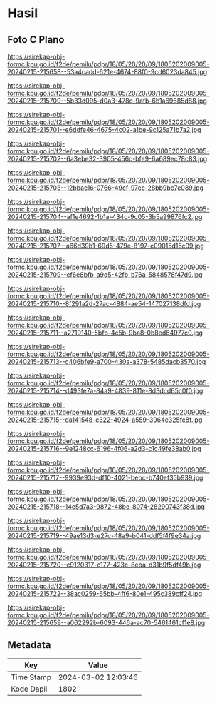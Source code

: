 # Hasil

## Foto C Plano

https://sirekap-obj-formc.kpu.go.id/f2de/pemilu/pdpr/18/05/20/20/09/1805202009005-20240215-215658--53a4cadd-621e-4674-88f0-9cd6023da845.jpg

https://sirekap-obj-formc.kpu.go.id/f2de/pemilu/pdpr/18/05/20/20/09/1805202009005-20240215-215700--5b33d095-d0a3-478c-9afb-6b1a69685d88.jpg

https://sirekap-obj-formc.kpu.go.id/f2de/pemilu/pdpr/18/05/20/20/09/1805202009005-20240215-215701--e6ddfe46-4675-4c02-a1be-9c125a71b7a2.jpg

https://sirekap-obj-formc.kpu.go.id/f2de/pemilu/pdpr/18/05/20/20/09/1805202009005-20240215-215702--6a3ebe32-3905-456c-bfe9-6a689ec78c83.jpg

https://sirekap-obj-formc.kpu.go.id/f2de/pemilu/pdpr/18/05/20/20/09/1805202009005-20240215-215703--12bbac16-0766-49cf-97ec-28bb9bc7e089.jpg

https://sirekap-obj-formc.kpu.go.id/f2de/pemilu/pdpr/18/05/20/20/09/1805202009005-20240215-215704--af1e4692-1b1a-434c-9c05-3b5a99876fc2.jpg

https://sirekap-obj-formc.kpu.go.id/f2de/pemilu/pdpr/18/05/20/20/09/1805202009005-20240215-215707--a66d39b1-69d5-479e-8197-e09015d15c09.jpg

https://sirekap-obj-formc.kpu.go.id/f2de/pemilu/pdpr/18/05/20/20/09/1805202009005-20240215-215709--cf6e8bfb-a9d5-42fb-b76a-5848578f47d9.jpg

https://sirekap-obj-formc.kpu.go.id/f2de/pemilu/pdpr/18/05/20/20/09/1805202009005-20240215-215710--8f291a2d-27ac-4884-ae54-147027138dfd.jpg

https://sirekap-obj-formc.kpu.go.id/f2de/pemilu/pdpr/18/05/20/20/09/1805202009005-20240215-215711--a2719140-5bfb-4e5b-9ba8-0b8ed64977c0.jpg

https://sirekap-obj-formc.kpu.go.id/f2de/pemilu/pdpr/18/05/20/20/09/1805202009005-20240215-215713--c406bfe9-a700-430a-a378-5485dacb3570.jpg

https://sirekap-obj-formc.kpu.go.id/f2de/pemilu/pdpr/18/05/20/20/09/1805202009005-20240215-215714--d493fe7a-84a9-4839-811e-8d3dcd65c0f0.jpg

https://sirekap-obj-formc.kpu.go.id/f2de/pemilu/pdpr/18/05/20/20/09/1805202009005-20240215-215715--da141548-c322-4924-a559-3964c325fc8f.jpg

https://sirekap-obj-formc.kpu.go.id/f2de/pemilu/pdpr/18/05/20/20/09/1805202009005-20240215-215716--9e1248cc-6196-4f06-a2d3-c1c49fe38ab0.jpg

https://sirekap-obj-formc.kpu.go.id/f2de/pemilu/pdpr/18/05/20/20/09/1805202009005-20240215-215717--9939e93d-df10-4021-bebc-b740ef35b939.jpg

https://sirekap-obj-formc.kpu.go.id/f2de/pemilu/pdpr/18/05/20/20/09/1805202009005-20240215-215718--14e5d7a3-9872-48be-8074-28290743f38d.jpg

https://sirekap-obj-formc.kpu.go.id/f2de/pemilu/pdpr/18/05/20/20/09/1805202009005-20240215-215719--49ae13d3-e27c-48a9-b041-ddf5f4f9e34a.jpg

https://sirekap-obj-formc.kpu.go.id/f2de/pemilu/pdpr/18/05/20/20/09/1805202009005-20240215-215720--c9120317-c177-423c-8eba-d31b9f5df49b.jpg

https://sirekap-obj-formc.kpu.go.id/f2de/pemilu/pdpr/18/05/20/20/09/1805202009005-20240215-215722--38ac0259-65bb-4ff6-80e1-495c389cff24.jpg

https://sirekap-obj-formc.kpu.go.id/f2de/pemilu/pdpr/18/05/20/20/09/1805202009005-20240215-215659--a062292b-6093-446a-ac70-5461461cf1e8.jpg


## Metadata

| Key        | Value               |
| ---------- | ------------------- |
| Time Stamp | 2024-03-02 12:03:46 |
| Kode Dapil | 1802                |



